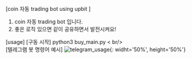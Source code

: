[coin 자동 trading bot using upbit ]
1. coin 자동 trading bot 입니다. 
2. 좋은 로직 있으면 같이 공유하면서 발전시켜요!


[usage]
  [구동 시작] 
     python3 buy_main.py < br/> <br/>
  [텔레그램 봇 명령어 예시] 
    ![telegram_usage](https://user-images.githubusercontent.com/80157109/111898746-3fb6a400-8a6b-11eb-9170-c648fc669223.jpeg){: widht='50%', height='50%'}

  
  
  
